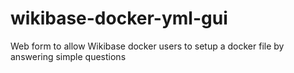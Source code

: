 # wikibase-docker-yml-gui
Web form to allow Wikibase docker users to setup a docker file by answering simple questions
